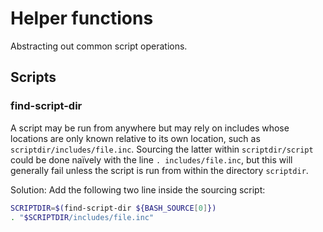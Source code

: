 # Helper functions

Abstracting out common script operations.

## Scripts

### find-script-dir

A script may be run from anywhere but may rely on includes whose locations are only known
relative to its own location, such as `scriptdir/includes/file.inc`. Sourcing the latter
within `scriptdir/script` could be done naïvely with the line `. includes/file.inc`, but
this will generally fail unless the script is run from within the directory `scriptdir`.

Solution: Add the following two line inside the sourcing script:

```bash
SCRIPTDIR=$(find-script-dir ${BASH_SOURCE[0]})
. "$SCRIPTDIR/includes/file.inc"
```